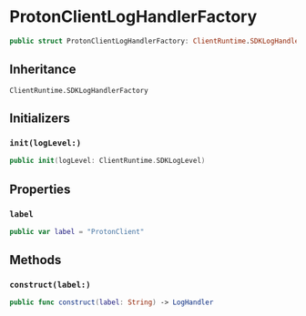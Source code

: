 # ProtonClientLogHandlerFactory

``` swift
public struct ProtonClientLogHandlerFactory: ClientRuntime.SDKLogHandlerFactory 
```

## Inheritance

`ClientRuntime.SDKLogHandlerFactory`

## Initializers

### `init(logLevel:)`

``` swift
public init(logLevel: ClientRuntime.SDKLogLevel) 
```

## Properties

### `label`

``` swift
public var label = "ProtonClient"
```

## Methods

### `construct(label:)`

``` swift
public func construct(label: String) -> LogHandler 
```
